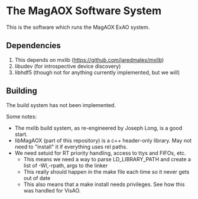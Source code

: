 
# The MagAOX Software System

This is the software which runs the MagAOX ExAO system.  

## Dependencies

1. This depends on mxlib (https://github.com/jaredmales/mxlib)
2. libudev (for introspective device discovery)
3. libhdf5 (though not for anything currently implemented, but we will)

## Building

The build system has not been implemented. 

Some notes:

* The mxlib build system, as re-engineered by Joseph Long, is a good start.
* libMagAOX (part of this repository) is a c++ header-only library.  May not need to "install" it if everything uses rel paths.
* We need setuid for RT priority handling, access to ttys and FIFOs, etc.
  * This means we need a way to parse LD_LIBRARY_PATH and create a list of -Wl,-rpath,<path> args to the linker
  * This really should happen in the make file each time so it never gets out of date
  * This also means that a make install needs privileges.  See how this was handled for VisAO.

